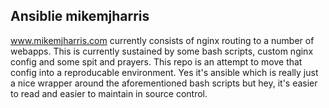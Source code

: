 ## Ansiblie mikemjharris

www.mikemjharris.com currently consists of nginx routing to a number of webapps.  This is currently sustained by some bash scripts, custom nginx config and some spit and prayers.  This repo is an attempt to move that config into a reproducable environment.  Yes it's ansible which is really just a nice wrapper around the aforementioned bash scripts but hey, it's easier to read and easier to maintain in source control. 
